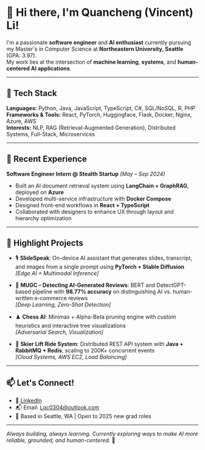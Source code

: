 # 👋 Hi there, I'm Quancheng (Vincent) Li!

I'm a passionate **software engineer** and **AI enthusiast** currently pursuing my Master's in Computer Science at **Northeastern University, Seattle** (GPA: 3.97).  
My work lies at the intersection of **machine learning**, **systems**, and **human-centered AI applications**.

---

## 🔧 Tech Stack
**Languages:** Python, Java, JavaScript, TypeScript, C#, SQL/NoSQL, R, PHP  
**Frameworks & Tools:** React, PyTorch, Huggingface, Flask, Docker, Nginx, Azure, AWS  
**Interests:** NLP, RAG (Retrieval-Augmented Generation), Distributed Systems, Full-Stack, Microservices

---

## 💼 Recent Experience

**Software Engineer Intern @ Stealth Startup** *(May – Sep 2024)*  
- Built an AI document retrieval system using **LangChain + GraphRAG**, deployed on **Azure**
- Developed multi-service infrastructure with **Docker Compose**
- Designed front-end workflows in **React + TypeScript**
- Collaborated with designers to enhance UX through layout and hierarchy optimization

---

## 🚀 Highlight Projects

- 🎙️ **SlideSpeak**: On-device AI assistant that generates slides, transcript, and images from a single prompt using **PyTorch + Stable Diffusion**  
  *[Edge AI + Multimodal Inference]*

- 🧠 **MUGC – Detecting AI-Generated Reviews**: BERT and DetectGPT-based pipeline with **98.77% accuracy** on distinguishing AI vs. human-written e-commerce reviews  
  *[Deep Learning, Zero-Shot Detection]*

- ♟️ **Chess AI**: Minimax + Alpha-Beta pruning engine with custom heuristics and interactive tree visualizations  
  *[Adversarial Search, Visualization]*

- 🚡 **Skier Lift Ride System**: Distributed REST API system with **Java + RabbitMQ + Redis**, scaling to 200K+ concurrent events  
  *[Cloud Systems, AWS EC2, Load Balancing]*

---

## 📫 Let's Connect!

- 💼 [LinkedIn](https://www.linkedin.com/in/quancheng-li-0a7a5a184/)  
- 📬 Email: Lqc0304@outlook.com  
- 📍 Based in Seattle, WA | Open to 2025 new grad roles

---

*Always building, always learning. Currently exploring ways to make AI more reliable, grounded, and human-centered.* 🧩  
